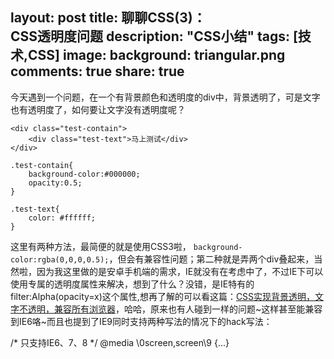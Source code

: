 layout: post
title: 聊聊CSS(3)：<br  />CSS透明度问题
description: "CSS小结"
tags: [技术,CSS]
image:
 background: triangular.png
comments: true
share: true
---

今天遇到一个问题，在一个有背景颜色和透明度的div中，背景透明了，可是文字也有透明度了，如何要让文字没有透明度呢？

	<div class="test-contain">
	    <div class="test-text">马上测试</div>
	</div>

	.test-contain{
	    background-color:#000000;
	    opacity:0.5;
	}

	.test-text{
	    color: #ffffff;
	}

这里有两种方法，最简便的就是使用CSS3啦， `background-color:rgba(0,0,0,0.5);`，但会有兼容性问题；第二种就是弄两个div叠起来，当然啦，因为我这里做的是安卓手机端的需求，IE就没有在考虑中了，不过IE下可以使用专属的透明度属性来解决，想到了什么？没错，是IE特有的filter:Alpha(opacity=x)这个属性,想再了解的可以看这篇：[CSS实现背景透明，文字不透明，兼容所有浏览器](http://www.cnblogs.com/PeunZhang/p/4089894.html)，哈哈，原来也有人碰到一样的问题~这样甚至能兼容到IE6咯~而且也提到了IE9同时支持两种写法的情况下的hack写法：

/* 只支持IE6、7、8 */
@media \0screen\,screen\9 {...}
